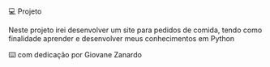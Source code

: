 💻 Projeto

Neste projeto irei desenvolver um site para pedidos de comida, tendo como finalidade aprender e desenvolver meus conhecimentos em Python

⌨️ com dedicação por Giovane Zanardo

